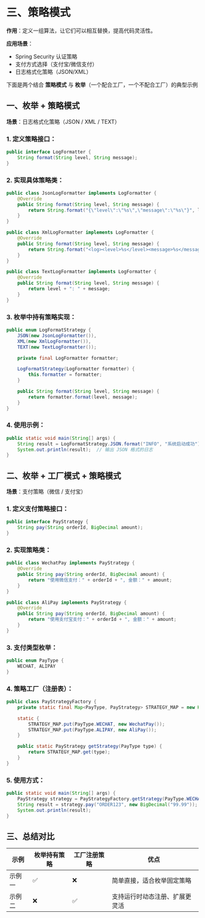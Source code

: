 # 三、策略模式

**作用**：定义一组算法，让它们可以相互替换，提高代码灵活性。

**应用场景**：

- Spring Security 认证策略
- 支付方式选择（支付宝/微信支付）
- 日志格式化策略（JSON/XML）

下面是两个结合 **策略模式** 与 **枚举**（一个配合工厂，一个不配合工厂）的典型示例



## 一、枚举 + 策略模式

**场景**：日志格式化策略（JSON / XML / TEXT）

### 1. 定义策略接口：

```java
public interface LogFormatter {
    String format(String level, String message);
}
```

### 2. 实现具体策略类：

```java
public class JsonLogFormatter implements LogFormatter {
    @Override
    public String format(String level, String message) {
        return String.format("{\"level\":\"%s\",\"message\":\"%s\"}", level, message);
    }
}

public class XmlLogFormatter implements LogFormatter {
    @Override
    public String format(String level, String message) {
        return String.format("<log><level>%s</level><message>%s</message></log>", level, message);
    }
}

public class TextLogFormatter implements LogFormatter {
    @Override
    public String format(String level, String message) {
        return level + ": " + message;
    }
}
```

### 3. 枚举中持有策略实现：

```java
public enum LogFormatStrategy {
    JSON(new JsonLogFormatter()),
    XML(new XmlLogFormatter()),
    TEXT(new TextLogFormatter());

    private final LogFormatter formatter;

    LogFormatStrategy(LogFormatter formatter) {
        this.formatter = formatter;
    }

    public String format(String level, String message) {
        return formatter.format(level, message);
    }
}
```

### 4. 使用示例：

```java
public static void main(String[] args) {
    String result = LogFormatStrategy.JSON.format("INFO", "系统启动成功");
    System.out.println(result);  // 输出 JSON 格式的日志
}
```



## 二、枚举 + 工厂模式 + 策略模式

**场景**：支付策略（微信 / 支付宝）

### 1. 定义支付策略接口：

```java
public interface PayStrategy {
    String pay(String orderId, BigDecimal amount);
}
```

### 2. 实现策略类：

```java
public class WechatPay implements PayStrategy {
    @Override
    public String pay(String orderId, BigDecimal amount) {
        return "使用微信支付：" + orderId + ", 金额：" + amount;
    }
}

public class AliPay implements PayStrategy {
    @Override
    public String pay(String orderId, BigDecimal amount) {
        return "使用支付宝支付：" + orderId + ", 金额：" + amount;
    }
}
```

### 3. 支付类型枚举：

```java
public enum PayType {
    WECHAT, ALIPAY
}
```

### 4. 策略工厂（注册表）：

```java
public class PayStrategyFactory {
    private static final Map<PayType, PayStrategy> STRATEGY_MAP = new HashMap<>();

    static {
        STRATEGY_MAP.put(PayType.WECHAT, new WechatPay());
        STRATEGY_MAP.put(PayType.ALIPAY, new AliPay());
    }

    public static PayStrategy getStrategy(PayType type) {
        return STRATEGY_MAP.get(type);
    }
}
```

### 5. 使用方式：

```java
public static void main(String[] args) {
    PayStrategy strategy = PayStrategyFactory.getStrategy(PayType.WECHAT);
    String result = strategy.pay("ORDER123", new BigDecimal("99.99"));
    System.out.println(result);
}
```



## 三、总结对比

| 示例  | 枚举持有策略 | 工厂注册策略 | 优点              |
|-----|--------|--------|-----------------|
| 示例一 | ✅      | ❌      | 简单直接，适合枚举固定策略   |
| 示例二 | ❌      | ✅      | 支持运行时动态注册、扩展更灵活 |